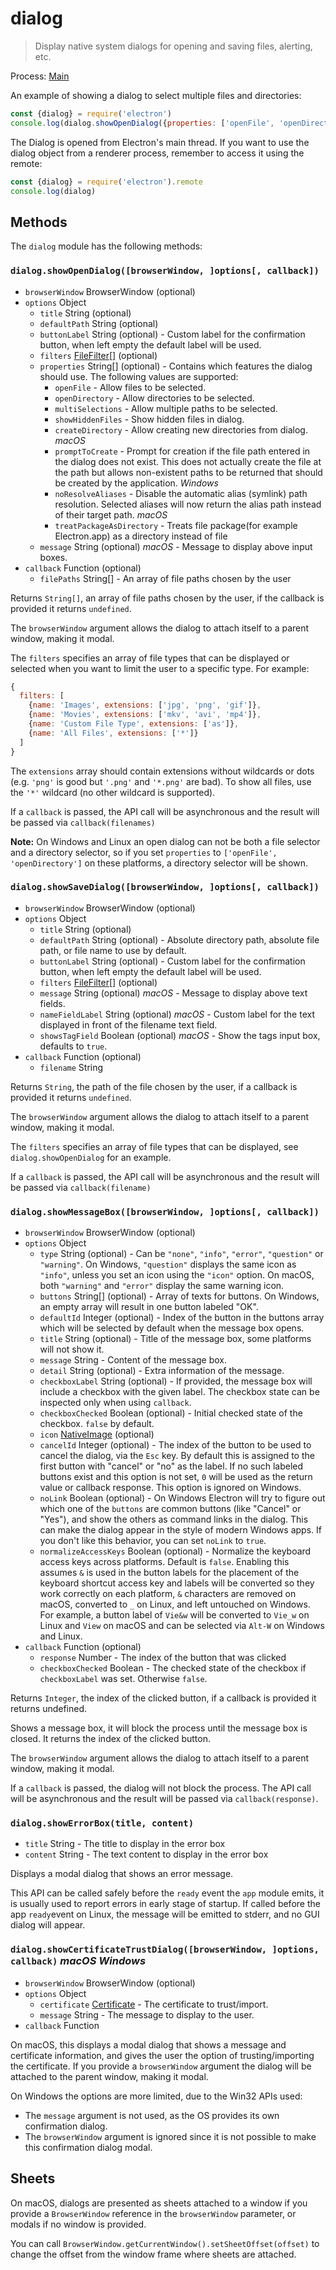 # dialog

> Display native system dialogs for opening and saving files, alerting, etc.

Process: [Main](../glossary.md#main-process)

An example of showing a dialog to select multiple files and directories:

```javascript
const {dialog} = require('electron')
console.log(dialog.showOpenDialog({properties: ['openFile', 'openDirectory', 'multiSelections']}))
```

The Dialog is opened from Electron's main thread. If you want to use the dialog
object from a renderer process, remember to access it using the remote:

```javascript
const {dialog} = require('electron').remote
console.log(dialog)
```

## Methods

The `dialog` module has the following methods:

### `dialog.showOpenDialog([browserWindow, ]options[, callback])`

* `browserWindow` BrowserWindow (optional)
* `options` Object
  * `title` String (optional)
  * `defaultPath` String (optional)
  * `buttonLabel` String (optional) - Custom label for the confirmation button, when
    left empty the default label will be used.
  * `filters` [FileFilter[]](structures/file-filter.md) (optional)
  * `properties` String[] (optional) - Contains which features the dialog should
    use. The following values are supported:
    * `openFile` - Allow files to be selected.
    * `openDirectory` - Allow directories to be selected.
    * `multiSelections` - Allow multiple paths to be selected.
    * `showHiddenFiles` - Show hidden files in dialog.
    * `createDirectory` - Allow creating new directories from dialog. _macOS_
    * `promptToCreate` - Prompt for creation if the file path entered
      in the dialog does not exist. This does not actually create the file at
      the path but allows non-existent paths to be returned that should be
      created by the application. _Windows_
    * `noResolveAliases` - Disable the automatic alias (symlink) path
      resolution.  Selected aliases will now return the alias path instead of
      their target path. _macOS_
    * `treatPackageAsDirectory` - Treats file package(for example Electron.app)
      as a directory instead of file
  * `message` String (optional) _macOS_ - Message to display above input
    boxes.
* `callback` Function (optional)
  * `filePaths` String[] - An array of file paths chosen by the user

Returns `String[]`, an array of file paths chosen by the user,
if the callback is provided it returns `undefined`.

The `browserWindow` argument allows the dialog to attach itself to a parent window, making it modal.

The `filters` specifies an array of file types that can be displayed or
selected when you want to limit the user to a specific type. For example:

```javascript
{
  filters: [
    {name: 'Images', extensions: ['jpg', 'png', 'gif']},
    {name: 'Movies', extensions: ['mkv', 'avi', 'mp4']},
    {name: 'Custom File Type', extensions: ['as']},
    {name: 'All Files', extensions: ['*']}
  ]
}
```

The `extensions` array should contain extensions without wildcards or dots (e.g.
`'png'` is good but `'.png'` and `'*.png'` are bad). To show all files, use the
`'*'` wildcard (no other wildcard is supported).

If a `callback` is passed, the API call will be asynchronous and the result
will be passed via `callback(filenames)`

**Note:** On Windows and Linux an open dialog can not be both a file selector
and a directory selector, so if you set `properties` to
`['openFile', 'openDirectory']` on these platforms, a directory selector will be
shown.

### `dialog.showSaveDialog([browserWindow, ]options[, callback])`

* `browserWindow` BrowserWindow (optional)
* `options` Object
  * `title` String (optional)
  * `defaultPath` String (optional) - Absolute directory path, absolute file
    path, or file name to use by default.
  * `buttonLabel` String (optional) - Custom label for the confirmation button, when
    left empty the default label will be used.
  * `filters` [FileFilter[]](structures/file-filter.md) (optional)
  * `message` String (optional) _macOS_ - Message to display above text fields.
  * `nameFieldLabel` String (optional) _macOS_ - Custom label for the text
    displayed in front of the filename text field.
  * `showsTagField` Boolean (optional) _macOS_ - Show the tags input box,
    defaults to `true`.
* `callback` Function (optional)
  * `filename` String

Returns `String`, the path of the file chosen by the user,
if a callback is provided it returns `undefined`.

The `browserWindow` argument allows the dialog to attach itself to a parent window, making it modal.

The `filters` specifies an array of file types that can be displayed, see
`dialog.showOpenDialog` for an example.

If a `callback` is passed, the API call will be asynchronous and the result
will be passed via `callback(filename)`

### `dialog.showMessageBox([browserWindow, ]options[, callback])`

* `browserWindow` BrowserWindow (optional)
* `options` Object
  * `type` String (optional) - Can be `"none"`, `"info"`, `"error"`, `"question"` or
  `"warning"`. On Windows, `"question"` displays the same icon as `"info"`, unless
  you set an icon using the `"icon"` option. On macOS, both `"warning"` and
  `"error"` display the same warning icon.
  * `buttons` String[] (optional) - Array of texts for buttons. On Windows, an empty array
    will result in one button labeled "OK".
  * `defaultId` Integer (optional) - Index of the button in the buttons array which will
    be selected by default when the message box opens.
  * `title` String (optional) - Title of the message box, some platforms will not show it.
  * `message` String - Content of the message box.
  * `detail` String (optional) - Extra information of the message.
  * `checkboxLabel` String (optional) - If provided, the message box will
    include a checkbox with the given label. The checkbox state can be
    inspected only when using `callback`.
  * `checkboxChecked` Boolean (optional) - Initial checked state of the
    checkbox. `false` by default.
  * `icon` [NativeImage](native-image.md) (optional)
  * `cancelId` Integer (optional) - The index of the button to be used to cancel the dialog, via
    the `Esc` key. By default this is assigned to the first button with "cancel" or "no" as the
    label. If no such labeled buttons exist and this option is not set, `0` will be used as the
    return value or callback response. This option is ignored on Windows.
  * `noLink` Boolean (optional) - On Windows Electron will try to figure out which one of
    the `buttons` are common buttons (like "Cancel" or "Yes"), and show the
    others as command links in the dialog. This can make the dialog appear in
    the style of modern Windows apps. If you don't like this behavior, you can
    set `noLink` to `true`.
  * `normalizeAccessKeys` Boolean (optional) - Normalize the keyboard access keys
    across platforms. Default is `false`. Enabling this assumes `&` is used in
    the button labels for the placement of the keyboard shortcut access key
    and labels will be converted so they work correctly on each platform, `&`
    characters are removed on macOS, converted to `_` on Linux, and left
    untouched on Windows. For example, a button label of `Vie&w` will be
    converted to `Vie_w` on Linux and `View` on macOS and can be selected
    via `Alt-W` on Windows and Linux.
* `callback` Function (optional)
  * `response` Number - The index of the button that was clicked
  * `checkboxChecked` Boolean - The checked state of the checkbox if
    `checkboxLabel` was set. Otherwise `false`.

Returns `Integer`, the index of the clicked button, if a callback is provided
it returns undefined.

Shows a message box, it will block the process until the message box is closed.
It returns the index of the clicked button.

The `browserWindow` argument allows the dialog to attach itself to a parent window, making it modal.

If a `callback` is passed, the dialog will not block the process. The API call
will be asynchronous and the result will be passed via `callback(response)`.

### `dialog.showErrorBox(title, content)`

* `title` String - The title to display in the error box
* `content` String - The text content to display in the error box

Displays a modal dialog that shows an error message.

This API can be called safely before the `ready` event the `app` module emits,
it is usually used to report errors in early stage of startup.  If called
before the app `ready`event on Linux, the message will be emitted to stderr,
and no GUI dialog will appear.

### `dialog.showCertificateTrustDialog([browserWindow, ]options, callback)` _macOS_ _Windows_

* `browserWindow` BrowserWindow (optional)
* `options` Object
  * `certificate` [Certificate](structures/certificate.md) - The certificate to trust/import.
  * `message` String - The message to display to the user.
* `callback` Function

On macOS, this displays a modal dialog that shows a message and certificate
information, and gives the user the option of trusting/importing the
certificate. If you provide a `browserWindow` argument the dialog will be
attached to the parent window, making it modal.

On Windows the options are more limited, due to the Win32 APIs used:

 - The `message` argument is not used, as the OS provides its own confirmation
   dialog.
 - The `browserWindow` argument is ignored since it is not possible to make
   this confirmation dialog modal.

## Sheets

On macOS, dialogs are presented as sheets attached to a window if you provide
a `BrowserWindow` reference in the `browserWindow` parameter, or modals if no
window is provided.

You can call `BrowserWindow.getCurrentWindow().setSheetOffset(offset)` to change
the offset from the window frame where sheets are attached.
